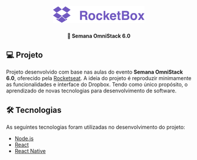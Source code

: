 <h1 align="center">
  <img alt="RocketBox" src=".github/logo.png" width="250px" />
</h1>

<h4 align="center">
  🚀 Semana OmniStack 6.0
</h4>

## 💻 Projeto

Projeto desenvolvido com base nas aulas do evento **Semana OmniStack 6.0**, oferecido pela [Rocketseat][rocketseat].
A ideia do projeto é reproduzir minimamente as funcionalidades e interface do Dropbox. Tendo como único propósito, o aprendizado de novas tecnologias para desenvolvimento de software.

## 🛠 Tecnologias

As seguintes tecnologias foram utilizadas no desenvolvimento do projeto:

- [Node.js][nodejs]
- [React][reactjs]
- [React Native][reactnative]

[rocketseat]: https://rocketseat.com.br/
[nodejs]: https://nodejs.org/en/
[reactjs]: https://reactjs.org/
[reactnative]: https://facebook.github.io/react-native/
